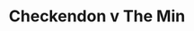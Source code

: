 ---
year: "1992"
serialNumber: "0151" 
game: "Checkendon"
title: "Checkendon v The Min"
gameLocation: "Checkendon"
gameDate: "/1992"
result: ""
resultType: ""
type: "game"
---